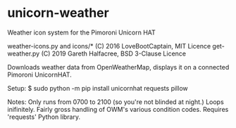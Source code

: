 # unicorn-weather
Weather icon system for the Pimoroni Unicorn HAT

weather-icons.py and icons/* (C) 2016 LoveBootCaptain, MIT Licence
get-weather.py (C) 2019 Gareth Halfacree, BSD 3-Clause Licence

Downloads weather data from OpenWeatherMap, displays it on a connected Pimoroni UnicornHAT.

Setup:
$ sudo python -m pip install unicornhat requests pillow

Notes:
Only runs from 0700 to 2100 (so you're not blinded at night.)
Loops inifinitely.
Fairly gross handling of OWM's various condition codes.
Requires 'requests' Python library.
